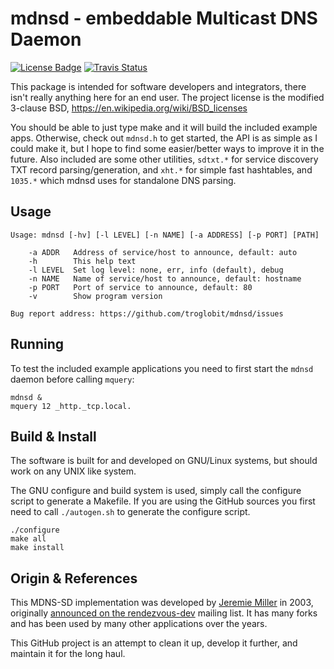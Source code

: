 mdnsd - embeddable Multicast DNS Daemon
=======================================
[![License Badge][]][License] [![Travis Status][]][Travis]

This package is intended for software developers and integrators, there
isn't really anything here for an end user.  The project license is the
modified 3-clause BSD, https://en.wikipedia.org/wiki/BSD_licenses

You should be able to just type make and it will build the included
example apps.  Otherwise, check out `mdnsd.h` to get started, the API is
as simple as I could make it, but I hope to find some easier/better ways
to improve it in the future.  Also included are some other utilities,
`sdtxt.*` for service discovery TXT record parsing/generation, and
`xht.*` for simple fast hashtables, and `1035.*` which mdnsd uses for
standalone DNS parsing.


Usage
-----

```
Usage: mdnsd [-hv] [-l LEVEL] [-n NAME] [-a ADDRESS] [-p PORT] [PATH]

    -a ADDR   Address of service/host to announce, default: auto
    -h        This help text
    -l LEVEL  Set log level: none, err, info (default), debug
    -n NAME   Name of service/host to announce, default: hostname
    -p PORT   Port of service to announce, default: 80
    -v        Show program version

Bug report address: https://github.com/troglobit/mdnsd/issues
```

Running
-------

To test the included example applications you need to first start the
`mdnsd` daemon before calling `mquery`:

    mdnsd &
    mquery 12 _http._tcp.local.


Build & Install
---------------

The software is built for and developed on GNU/Linux systems, but should
work on any UNIX like system.

The GNU configure and build system is used, simply call the configure
script to generate a Makefile.  If you are using the GitHub sources you
first need to call `./autogen.sh` to generate the configure script.

    ./configure
    make all
    make install


Origin & References
-------------------

This MDNS-SD implementation was developed by [Jeremie Miller][jeremie]
in 2003, originally [announced on the rendezvous-dev][announced] mailing
list.  It has many forks and has been used by many other applications
over the years.

This GitHub project is an attempt to clean it up, develop it further,
and maintain it for the long haul.


[jeremie]:       https://github.com/quartzjer
[announced]:     http://lists.apple.com/archives/rendezvous-dev/2003/Feb/msg00062.html
[License]:       https://en.wikipedia.org/wiki/BSD_licenses
[License Badge]: https://img.shields.io/badge/License-BSD%203--Clause-blue.svg
[Travis]:        https://travis-ci.org/troglobit/mdnsd
[Travis Status]: https://travis-ci.org/troglobit/mdnsd.png?branch=master
